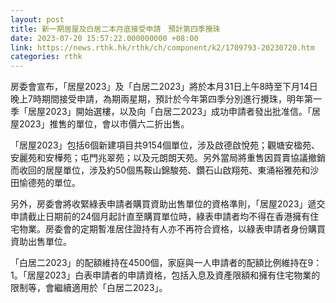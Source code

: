 ```yaml
---
layout: post
title: 新一期居屋及白居二本月底接受申請　預計第四季攪珠
date: 2023-07-20 15:57:22.000000000 +08:00
link: https://news.rthk.hk/rthk/ch/component/k2/1709793-20230720.htm
categories: rthk
---
```


房委會宣布，「居屋2023」及「白居二2023」將於本月31日上午8時至下月14日晚上7時期間接受申請，為期兩星期，預計於今年第四季分別進行攪珠，明年第一季「居屋2023」開始選樓，以及向「白居二2023」成功申請者發出批准信。「居屋2023」推售的單位，會以市價六二折出售。

「居屋2023」包括6個新建項目共9154個單位，涉及啟德啟悅苑；觀塘安楹苑、安麗苑和安樺苑；屯門兆翠苑；以及元朗朗天苑。另外當局將重售因買賣協議撤銷而收回的居屋單位，涉及約50個馬鞍山錦駿苑、鑽石山啟翔苑、東涌裕雅苑和沙田愉德苑的單位。

另外，房委會將收緊綠表申請者購買資助出售單位的資格準則，「居屋2023」遞交申請截止日期前的24個月起計直至購買單位時，綠表申請者均不得在香港擁有住宅物業。房委會的定期暫准居住證持有人亦不再符合資格，以綠表申請者身份購買資助出售單位。

「白居二2023」的配額維持在4500個，家庭與一人申請者的配額比例維持在9：1。「居屋2023」白表申請者的申請資格，包括入息及資產限額和擁有住宅物業的限制等，會繼續適用於「白居二2023」。
